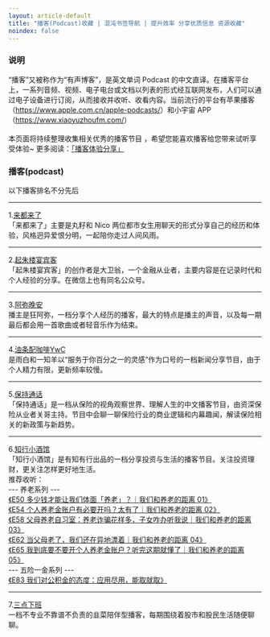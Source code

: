 ```yaml
---
layout: article-default
title: "播客(Podcast)收藏 | 混沌书签导航 | 提升效率 分享优质信息 资源收藏"
noindex: false
---
```


<article>
    <h3>说明</h3>
    “播客”又被称作为“有声博客”，是英文单词 Podcast 的中文直译。在播客平台上，一系列音频、视频、电子电台或文档以列表的形式经互联网发布，人们可以通过电子设备进行订阅，从而接收并收听、收看内容。当前流行的平台有苹果播客（<a target="_blank" rel="noopener nofollow" href="https://www.apple.com.cn/apple-podcasts/">https://www.apple.com.cn/apple-podcasts/</a>）和小宇宙 APP（<a target="_blank" rel="noopener nofollow noreferrer" href="https://www.xiaoyuzhoufm.com/">https://www.xiaoyuzhoufm.com/</a>）
    <br>
    <br>本页面将持续整理收集相关优秀的播客节目 ，希望您能喜欢播客给您带来试听享受体验~ 更多阅读：<a target="_blank" href="https://blog.ypingcn.com/2023/05/02/podcast/">「播客体验分享」</a>
    <h3>播客(podcast)</h3>
    以下播客排名不分先后
    <hr>1.<a target="_blank" rel="noopener nofollow" href="https://www.xiaoyuzhoufm.com/podcast/5ebcf445418a84a046c2e26d">来都来了</a>
    <br>「来都来了」主要是丸籽和 Nico 两位都市女生用聊天的形式分享自己的经历和体验，风格迥异爱恨分明，一起陪你走过人间风雨。
    <hr>2.<a target="_blank" rel="noopener nofollow" href="https://www.xiaoyuzhoufm.com/podcast/61dd99a47b29652ff572257b">起朱楼宴宾客</a>
    <br>「起朱楼宴宾客」的创作者是大卫翁，一个金融从业者，主要内容是在记录时代和个人经验的分享。在微信上也有同名公众号。
    <hr>3.<a target="_blank" rel="noopener nofollow" href="https://www.xiaoyuzhoufm.com/podcast/6159297f8b734da17cbfe472">阿弥晚安</a>
    <br>播主是狂阿弥，一档分享个人经历的播客，最大的特点是播主的声音，以及每一期最后都会用一首歌曲或者轻音乐作为结束。
    <hr>4.<a target="_blank" rel="noopener nofollow" href="https://www.xiaoyuzhoufm.com/podcast/6327267111861a8f7e32385c">油条配咖啡YwC</a>
    <br>是雨白和一知羊以“服务于你百分之一的灵感”作为口号的一档新闻分享节目，由于个人精力有限，更新频率较慢。
    <hr>5.<a target="_blank" rel="noopener nofollow" href="https://www.xiaoyuzhoufm.com/podcast/60336ff53fb239af6489ccf1">保持通话</a>
    <br>「保持通话」是一档从保险的视角观察世界、理解人生的中文播客节目，由资深保险从业者关哥主持。节目中会聊一聊保险行业的商业逻辑和内幕趣闻，解读保险相关的新政策与新趋势。
    <hr>6.<a target="_blank" rel="noopener nofollow" href="https://www.xiaoyuzhoufm.com/podcast/6327267111861a8f7e32385c">知行小酒馆</a>
    <br>「知行小酒馆」是有知有行出品的一档分享投资与生活的播客节目。关注投资理财，更关注怎样更好地生活。
    <br>推荐收听：
    <br> --- 养老系列 ---
    <br><a target="_blank" rel="noopener nofollow" href="https://youzhiyouxing.cn/materials/1299">《E50 多少钱才能让我们体面「养老」？｜我们和养老的距离 01》</a>
    <br><a target="_blank" rel="noopener nofollow" href="https://youzhiyouxing.cn/materials/1315">《E54 个人养老金账户有必要开吗？太有了｜我们和养老的距离 02》</a>
    <br><a target="_blank" rel="noopener nofollow" href="https://youzhiyouxing.cn/materials/1333">《E58 父母养老自习室：养老诈骗花样多，子女咋办听我说｜我们和养老的距离 03》</a>
    <br><a target="_blank" rel="noopener nofollow" href="https://youzhiyouxing.cn/materials/1357">《E62 当父母老了，我们还在异地漂着｜我们和养老的距离 04》</a>
    <br><a target="_blank" rel="noopener nofollow" href="https://youzhiyouxing.cn/materials/1373">《E65 我到底要不要开个人养老金账户？听完这期就懂了｜我们和养老的距离 05》</a>
    <br> --- 五险一金系列 ---
    <br><a target="_blank" rel="noopener nofollow" href="https://youzhiyouxing.cn/materials/1434">《E83 我们对公积金的态度：应用尽用，能取就取》</a>
    <hr>7.<a target="_blank" rel="noopener nofollow" href="https://www.xiaoyuzhoufm.com/podcast/62bd91adf288fd4eae3606ff">三点下班</a>
    <br>一档不专业不靠谱不负责的韭菜陪伴型播客，每期围绕着股市和股民生活随便聊聊。
</article>